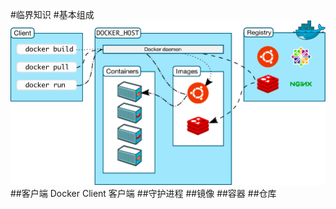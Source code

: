#临界知识
[](https://zhuanlan.zhihu.com/p/67415308)
[](https://docs.docker.com/get-started/overview/)
#基本组成
![](.z_01_docker_01_docker架构_images/17ae8209.png)
##客户端
Docker Client 客户端
##守护进程
##镜像
##容器
##仓库

